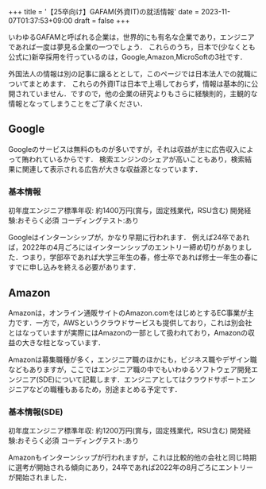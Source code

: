 +++
title =  '【25卒向け】GAFAM(外資IT)の就活情報'
date = 2023-11-07T01:37:53+09:00
draft = false
+++

いわゆるGAFAMと呼ばれる企業は，世界的にも有名な企業であり，エンジニアであれば一度は夢見る企業の一つでしょう．
これらのうち，日本で(少なくとも公式に)新卒採用を行っているのは，Google,Amazon,MicroSoftの3社です．

外国法人の情報は別の記事に譲るととして，このページでは日本法人での就職についてまとめます．
これらの外資ITは日本で上場しておらず，情報は基本的に公開されていません．ですので，他の企業の研究よりもさらに経験則的，主観的な情報となってしまうことをご了承ください．

## Google
Googleのサービスは無料のものが多いですが，それは収益が主に広告収入によって賄われているからです．
検索エンジンのシェアが高いこともあり，検索結果に関連して表示される広告が大きな収益源となっています．
### 基本情報
初年度エンジニア標準年収: 約1400万円(賞与，固定残業代，RSU含む)
開発経験:おそらく必須
コーディングテスト:あり

Googleはインターンシップが，かなり早期に行われます．
例えば24卒であれば，2022年の4月ごろにはインターンシップのエントリー締め切りがありました．つまり，学部卒であれば大学三年生の春，修士卒であれば修士一年生の春にすでに申し込みを終える必要があります．

## Amazon
Amazonは，オンライン通販サイトのAmazon.comをはじめとするEC事業が主力です．一方で，AWSというクラウドサービスも提供しており，これは別会社とはなっていますが実際にはAmazonの一部として扱われており，Amazonの収益の大きな柱となっています．

Amazonは募集職種が多く，エンジニア職のほかにも，ビジネス職やデザイン職などもありますが，ここではエンジニア職の中でもいわゆるソフトウェア開発エンジニア(SDE)について記載します．エンジニアとしてはクラウドサポートエンジニアなどの職種もあるため，別途まとめる予定です．

### 基本情報(SDE)
初年度エンジニア標準年収: 約1200万円(賞与，固定残業代，RSU含む)
開発経験:おそらく必須
コーディングテスト:あり

Amazonもインターンシップが行われますが，これは比較的他の会社と同じ時期に選考が開始される傾向にあり，24卒であれば2022年の8月ごろにエントリーが開始されました．


